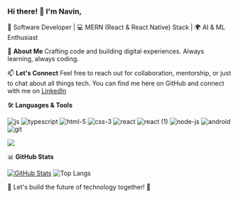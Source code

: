 ### Hi there! 👋 I'm Navin,

🚀 Software Developer | 💻 MERN (React & React Native) Stack | 🌍 AI & ML Enthusiast

🌟 **About Me**
Crafting code and building digital experiences. Always learning, always coding.

📫 **Let's Connect**
Feel free to reach out for collaboration, mentorship, or just to chat about all things tech. You can find me here on GitHub and connect with me on [LinkedIn](https://www.linkedin.com/in/navin-prasanth-r-1b6b1321b/)

🛠️ **Languages & Tools**

![js](https://github.com/navinym10/navinym10/assets/122440908/5779a38d-9b42-47b8-8b86-2bf985646c22)
![typescript](https://github.com/navinym10/navinym10/assets/122440908/11483e00-dcd7-469d-8ba5-0ccc5346da87)
![html-5](https://github.com/navinym10/navinym10/assets/122440908/14912528-04f0-457f-9a3d-85a9685aa06a)
![css-3](https://github.com/navinym10/navinym10/assets/122440908/d1bfcb10-f4f4-42aa-89c8-a347792d42de)
![react](https://github.com/navinym10/navinym10/assets/122440908/fb257790-0820-4906-9e01-bb45e69ed404)
![react (1)](https://github.com/navinym10/navinym10/assets/122440908/e07a9af6-be35-4f7a-8712-69fa4cfb33b8)
![node-js](https://github.com/navinym10/navinym10/assets/122440908/3658d93b-5768-4c53-b444-e4513eac5277)
![android](https://github.com/navinym10/navinym10/assets/122440908/b484b14f-9833-48b8-bf88-8515ef72586c)
![git](https://github.com/navinym10/navinym10/assets/122440908/af04e980-42e9-4e75-8b35-f158aaf6be83)


![](https://komarev.com/ghpvc/?username=your-github-navinym10&color=blue)


📊 **GitHub Stats**

[![GitHub Stats](https://github-readme-stats.vercel.app/api?username=navinym10&show_icons=true&theme=dark)](https://github.com/navinym10)
![Top Langs](https://github-readme-stats.vercel.app/api/top-langs/?username=navinym10&theme=tokyonight)


🚀 Let's build the future of technology together! 🌟
